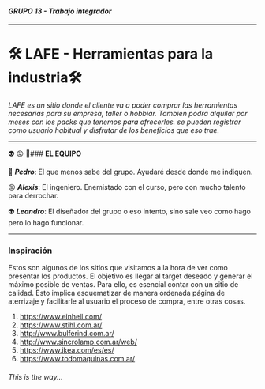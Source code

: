 #### _GRUPO 13 - Trabajo integrador_
---
# :hammer_and_wrench: LAFE - Herramientas para la industria:hammer_and_wrench: 

_LAFE es un sitio donde el cliente va a poder comprar las herramientas necesarias para su empresa, taller o hobbiar. Tambien podra alquilar por meses con los packs que tenemos para ofrecerles. se pueden registrar como usuario habitual y disfrutar de los beneficios que eso trae._

---

:alien: :rage: :muscle:### **EL EQUIPO**

:muscle: **_Pedro_**: El que menos sabe del grupo. Ayudaré desde donde me indiquen.

:rage: **_Alexis_**: El ingeniero. Enemistado con el curso, pero con mucho talento para derrochar.

:alien:  **_Leandro_**: El diseñador del grupo o eso intento, sino sale veo como hago pero lo hago funcionar.

---
### **Inspiración**
Estos son algunos de los sitios que visitamos a la hora de ver como presentar los productos. El objetivo es llegar al target deseado y generar el máximo posible de ventas. Para ello, es esencial contar con un sitio de calidad. Esto implica esquematizar de manera ordenada página de aterrizaje y facilitarle al usuario el proceso de compra, entre otras cosas.
1. https://www.einhell.com/
2. https://www.stihl.com.ar/
3. http://www.bulferind.com.ar/
4. http://www.sincrolamp.com.ar/web/
5. https://www.ikea.com/es/es/
6. https://www.todomaquinas.com.ar/ 
###### This is the way... 
